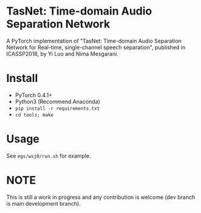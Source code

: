 # TasNet: Time-domain Audio Separation Network
A PyTorch implementation of "TasNet: Time-domain Audio Separation Network for Real-time, single-channel speech separation", published in ICASSP2018, by Yi Luo and Nima Mesgarani.

# Install
- PyTorch 0.4.1+
- Python3 (Recommend Anaconda)
- `pip install -r requirements.txt`
- `cd tools; make`

# Usage
See `egs/wsj0/run.sh` for example.

# NOTE
This is still a work in progress and any contribution is welcome (dev branch is main development branch).
